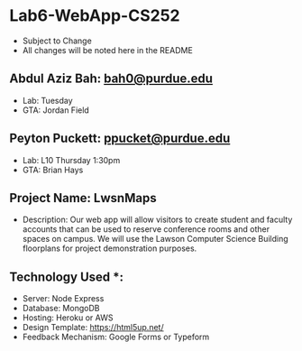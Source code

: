 # Lab6-WebApp-CS252
- Subject to Change
- All changes will be noted here in the README

## Abdul Aziz Bah: bah0@purdue.edu
- Lab: Tuesday
- GTA: Jordan Field

## Peyton Puckett: ppucket@purdue.edu
- Lab: L10 Thursday 1:30pm
- GTA: Brian Hays

## Project Name: LwsnMaps
- Description: Our web app will allow visitors to create student and faculty accounts that can be used to reserve conference rooms and other spaces on campus. We will use the Lawson Computer Science Building floorplans for project demonstration purposes.  

## Technology Used *: 
- Server: Node Express
- Database: MongoDB
- Hosting: Heroku or AWS
- Design Template: https://html5up.net/
- Feedback Mechanism: Google Forms or Typeform
